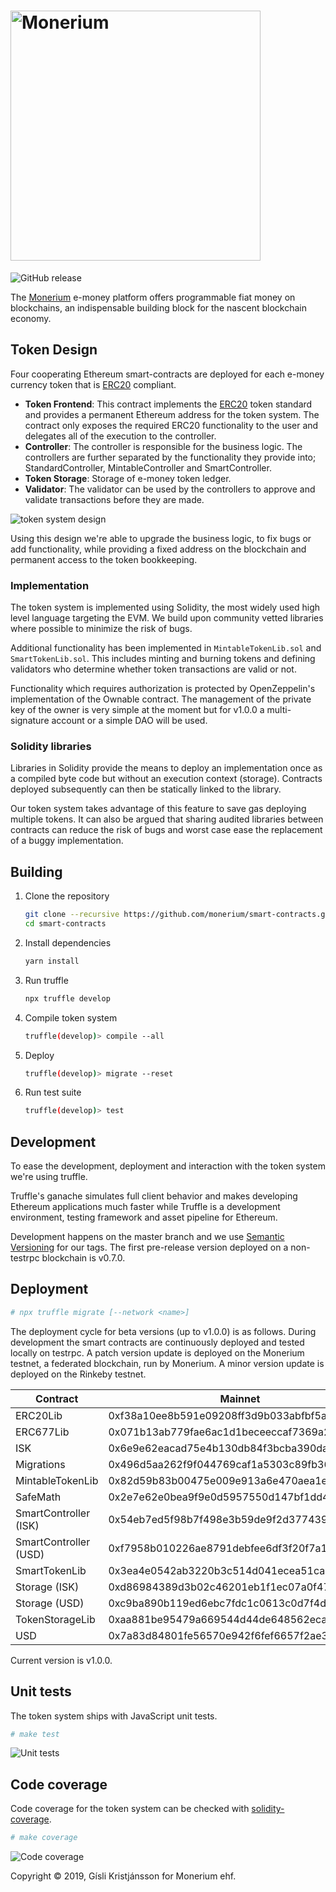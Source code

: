 # <img src="logo.svg" alt="Monerium" width="400px">

![GitHub release](https://img.shields.io/github/release-pre/monerium/smart-contracts.svg)

The [Monerium](https://monerium.com) e-money platform offers programmable fiat money on blockchains, an indispensable building block for the nascent blockchain economy.

## Token Design

Four cooperating Ethereum smart-contracts are deployed for each e-money currency token that is [ERC20](https://github.com/ethereum/EIPs/issues/20) compliant.

* **Token Frontend**: This contract implements the [ERC20](https://github.com/ethereum/EIPs/issues/20) token standard and provides a permanent Ethereum address for the token system. The contract only exposes the required ERC20 functionality to the user and delegates all of the execution to the controller.
* **Controller**: The controller is responsible for the business logic. The controllers are further separated by the functionality they provide into; StandardController, MintableController and SmartController. 
* **Token Storage**: Storage of e-money token ledger.
* **Validator**: The validator can be used by the controllers to approve and validate transactions before they are made.

![token system design](docs/contracts.jpg)

Using this design we're able to upgrade the business logic, to fix bugs or add functionality, while providing a fixed address on the blockchain and permanent access to the token bookkeeping.

### Implementation

The token system is implemented using Solidity, the most widely used high level language targeting the EVM. We build upon community vetted libraries where possible to minimize the risk of bugs.

Additional functionality has been implemented in `MintableTokenLib.sol` and `SmartTokenLib.sol`. This includes minting and burning tokens and defining validators who determine whether token transactions are valid or not.

Functionality which requires authorization is protected by OpenZeppelin's implementation of the Ownable contract. The management of the private key of the owner is very simple at the moment but for v1.0.0 a multi-signature account or a simple DAO will be used.

### Solidity libraries

Libraries in Solidity provide the means to deploy an implementation once as a compiled byte code but without an execution context (storage). Contracts deployed subsequently can then be statically linked to the library.

Our token system takes advantage of this feature to save gas deploying multiple tokens. It can also be argued that sharing audited libraries between contracts can reduce the risk of bugs and worst case ease the replacement of a buggy implementation.

## Building

1. Clone the repository

    ```sh
    git clone --recursive https://github.com/monerium/smart-contracts.git
    cd smart-contracts
    ```

2. Install dependencies

    ```sh
    yarn install
    ```

3. Run truffle

    ```sh
    npx truffle develop
    ```

4. Compile token system

    ```sh
    truffle(develop)> compile --all
    ```

5. Deploy

    ```sh
    truffle(develop)> migrate --reset
    ```

6. Run test suite

    ```sh
    truffle(develop)> test
    ```

## Development

To ease the development, deployment and interaction with the token system we're using truffle.

Truffle's ganache simulates full client behavior and makes developing Ethereum applications much faster while Truffle is a development environment, testing framework and asset pipeline for Ethereum.

Development happens on the master branch and we use [Semantic Versioning](http://semver.org) for our tags. The first pre-release version deployed on a non-testrpc blockchain is v0.7.0.


## Deployment

```sh
# npx truffle migrate [--network <name>]
```

The deployment cycle for beta versions (up to v1.0.0) is as follows. During development the smart contracts are continuously deployed and tested locally on testrpc. A patch version update is deployed on the Monerium testnet, a federated blockchain, run by Monerium. A minor version update is deployed on the Rinkeby testnet.


| Contract               | Mainnet																		  | Rinkeby 																	 | Ropsten                                    |
|------------------------|----------------------------------------------|--------------------------------------------|--------------------------------------------|
| ERC20Lib               |0xf38a10ee8b591e09208ff3d9b033abfbf5a6bf9c		| 0x218bb707be04ab12a28e339cd654b151a9a72d9e | 0xe28884ed5bd43e3f9f1dd733d254c9f5c6f983d2 |
| ERC677Lib              |0x071b13ab779fae6ac1d1beceeccaf7369a251036		| 0xc9d673d30b9598a70c63ebe72f0167fc80e431f0 | 0x95f066a44a8261ff91393664b0e8a19118e63ba3 |
| ISK                    |0x6e9e62eacad75e4b130db84f3bcba390dac47944		| 0xe6f9ad37afe22edc33c482d7694b90333d14498e | 0x7ba92741bf2a568abc6f1d3413c58c6e0244f8fd |
| Migrations             |0x496d5aa262f9f044769caf1a5303c89fb36adeef		| 0x8222eca943e85b08f509436d8cf6314bcb8a0bb4 | 0x39ad1ad871787ba4b3df5b8ac3d81b2c9b7c6290 |
| MintableTokenLib       |0x82d59b83b00475e009e913a6e470aea1e2dcc451		| 0xf09b796c0cd1a9569a0a2d92512c101bfb47fbb3 | 0xb46605f088fdd4547250351c84500f2925c89a85 |
| SafeMath               |0x2e7e62e0bea9f9e0d5957550d147bf1dd4580880		| 0x4031b16a22f650b132643dbe2481a7db3ce22340 | 0x9de2debd521aabdbc48ccd2acea45a7a6b995f55 |
| SmartController (ISK)  |0x54eb7ed5f98b7f498e3b59de9f2d3774394f42a7		| 0xd2d5f6ee4fb0182e1735bbda2e8103099d3b4aa1 | 0x6196d618d97d01645c1fd03a0748800da16efbf3 |
| SmartController (USD)  |0xf7958b010226ae8791debfee6df3f20f7a13b623		| 0xe2482f228a7098d9d58e5f70d4712d46e7ba7310 | 0x042b24bb81660cf6b3db649aa0596e69e5174a81 |
| SmartTokenLib          |0x3ea4e0542ab3220b3c514d041ecea51ca93baa9b		| 0xdada997f5c49cac5d458bc4e3caf28e741eac037 | 0x2d72003cccf633dfd1966df8c5c19129e30cd9fd |
| Storage (ISK)          |0xd86984389d3b02c46201eb1f1ec07a0f47b403fa		| 0x5881f17c4627cfee259a852ee96f8f23e641e6c5 | 0xd3bfe8fcf6926ecf33562667b7882ecc5a62b755 |
| Storage (USD)          |0xc9ba890b119ed6ebc7fdc1c0613c0d7f4d7307a6		| 0xe8d4741d06dbf08dd323c1f7972ceb09283674e8 | 0x57f1b40baf4d5708a15fea71e06841897cd2d262 |
| TokenStorageLib        |0xaa881be95479a669544d44de648562eca10b8762		| 0x855368e1c36415de1e9624dbf2d93c7efed4baa4 | 0x0121490da48b5fe099be3542176219a2a32ebabd |
| USD                    |0x7a83d84801fe56570e942f6fef6657f2ae3ebdd6		| 0xb63baffa7f19b1eeec270804b359b858a330bf20 | 0x3231cb76718cdef2155fc47b5286d82e6eda273f |

Current version is v1.0.0.

## Unit tests

The token system ships with JavaScript unit tests.

```sh
# make test
```

![Unit tests](docs/test-suite.png)


## Code coverage

Code coverage for the token system can be checked with [solidity-coverage](https://github.com/sc-forks/solidity-coverage).

```sh
# make coverage
```

![Code coverage](docs/code-coverage.png)

Copyright &copy; 2019, Gísli Kristjánsson for Monerium ehf.
